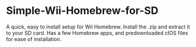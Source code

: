 # Simple-Wii-Homebrew-for-SD
A quick, easy to install setup for Wii Homebrew. Install the .zip and extract it to your SD card. Has a few Homebrew apps, and predownloaded cIOS files for ease of installation.
